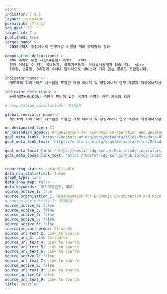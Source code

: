 ```yaml
---
#4유형
indicator: 7.a.1
layout: indicator
permalink: /7-a-1/
sdg_goal: '7'
target_id: 7.a
published: true
target_name: >-
  2030년까지 청정에너지 연구개발 이행을 위해 국제협력 강화

computation_definitions: >-
  <b> 데이터 이용 제한(4유형) </b>   <br>
  현재 이용할 수 있는 국내통계, 국제기구통계, 국내유사통계가 없습니다.  <br> 
  1유형, 2유형, 3유형에 속하나 일시적으로 서비스가 되지 않는 경우도 포함됩니다.

indicator_name: >-
  개도국의 하이브리드 시스템을 포함한 재생 에너지 및 청정에너지 연구 개발과 재생에너지생산을 지원하는 국제 자금 흐름

indicator_definition: >-
  공적개발원조(ODA) 수원국 명단에 있는 국가가 수령한 관련 자금의 흐름

# computation_calculations: 해당없음

global_indicator_name: >-
  개도국의 하이브리드 시스템을 포함한 재생 에너지 및 청정에너지 연구 개발과 재생에너지생산을 지원하는 국제 자금 흐름

un_designated_tier: II
un_custodian_agency: Organisation for Economic Co-operation and Development (OECD)
goal_meta_link: 'https://unstats.un.org/sdgs/metadata/files/Metadata-07-0a-01.pdf'
goal_meta_link_text: 'https://unstats.un.org/sdgs/metadata/files/Metadata-07-0a-01.pdf'

goal_meta_local_link: 'https://kostat-sdg-kor.github.io/sdg-indicators/public/data/Metadata-07-0a-01_KOR.pdf'
goal_meta_local_link_text: 'https://kostat-sdg-kor.github.io/sdg-indicators/public/data/Metadata-07-0a-01_KOR.pdf'


reporting_status: notapplicable
data_non_statistical: false
graph_type: line
data_show_map: false
data_keywords: '공적개발원조, ODA'
source_active_1: true
source_organisation_1: Organisation for Economic Co-operation and Development (OECD)
# source_periodicity_1: 해당없음
source_active_2: false
source_active_3: false
source_active_4: false
source_active_5: false
source_active_6: false
indicator_sort_order: 07-aa-01
source_url_text_2: Link to Source
source_url_3: Link to source
source_url_text_4: Link to source
source_url_text_5: Link to source
source_url_text_6: Link to source
source_active_7: false
source_url_text_7: Link to source
source_active_8: false
source_url_text_8: Link to source
source_active_9: false
source_url_text_9: Link to source
title: Untitled
---
```

